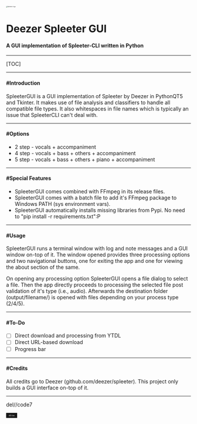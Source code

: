 <img src="images\icon.ico" alt="Spleeter logo" style="zoom:25%;" />

# **Deezer Spleeter GUI**

#### A GUI implementation of Spleeter-CLI written in Python

------

[TOC]

------




#### **#Introduction**

SpleeterGUI is a GUI implementation of Spleeter by Deezer in PythonQT5 and Tkinter. It makes use of file analysis and classifiers to handle all compatible file types. It also whitespaces in file names which is typically an issue that SpleeterCLI can't deal with. 

------




#### **#Options**

- 2 step - vocals + accompaniment
- 4 step - vocals + bass + others + accompaniment
- 5 step - vocals + bass + others + piano + accompaniment

------




#### **#Special Features**

- SpleeterGUI comes combined with FFmpeg in its release files. 
- SpleeterGUI comes with a batch file to add it's FFmpeg package to Windows PATH (sys environment vars).
- SpleeterGUI automatically installs missing libraries from Pypi. No need to "pip install -r requirements.txt":P

------




#### **#Usage**

SpleeterGUI runs a terminal window with log and note messages and a GUI window on-top of it. The window opened provides three processing options and two navigational buttons, one for exiting the app and one for viewing the about section of the same.

On opening any processing option SpleeterGUI opens a file dialog to select a file. Then the app directly proceeds to processing the selected file post validation of it's type (i.e., audio). Afterwards the destination folder (output/filename/) is opened with files depending on your process type (2/4/5).

------




#### **#To-Do**

- [ ] Direct download and processing from YTDL
- [ ] Direct URL-based download
- [ ] Progress bar

------




#### **#Credits**

All credits go to Deezer (github.com/deezer/spleeter). This project only builds a GUI interface on-top of it.

------




del//code7

<img src="images\dltaicon.png" alt="dlta logo" style="zoom:25%;" width="121px"/>
